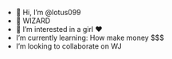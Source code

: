 - 👋 Hi, I’m @lotus099
- 👺 WIZARD
- 👀 I’m interested in a girl ❤️
- I’m currently learning: How make money $$$
- I’m looking to collaborate on WJ

<!---
lotus099/lotus099 is a ✨ special ✨ repository because its `README.md` (this file) appears on your GitHub profile.
You can click the Preview link to take a look at your changes.
--->
